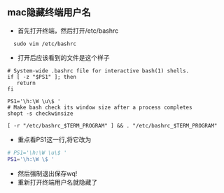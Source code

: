 ## mac隐藏终端用户名

* 首先打开终端，然后打开/etc/bashrc
```sh{1}
  sudo vim /etc/bashrc
```
* 打开后应该看到的文件是这个样子
```sh{6}
# System-wide .bashrc file for interactive bash(1) shells.
if [ -z "$PS1" ]; then
   return
fi

PS1='\h:\W \u\$ '
# Make bash check its window size after a process completes
shopt -s checkwinsize

[ -r "/etc/bashrc_$TERM_PROGRAM" ] && . "/etc/bashrc_$TERM_PROGRAM"
```
* 重点看PS1这一行,将它改为
```sh
# PS1='\h:\W \u\$ '
PS1='\h:\W \$ '
```

* 然后强制退出保存wq!
* 重新打开终端用户名就隐藏了